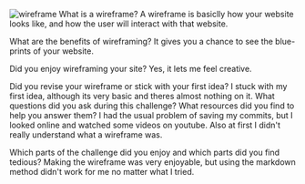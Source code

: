 ![wireframe](imgs/wireframe.pages)
What is a wireframe?
A wireframe is basiclly how your website looks like, and how the user will interact with that website.

What are the benefits of wireframing?
It gives you a chance to see the blue-prints of your website.

Did you enjoy wireframing your site?
Yes, it lets me feel creative.

Did you revise your wireframe or stick with your first idea?
I stuck with my first idea, although its very basic and theres almost nothing on it.
What questions did you ask during this challenge? What resources did you find to help you answer them?
I had the usual problem of saving my commits, but I looked online and watched some videos on youtube. Also at first I didn't really understand what a wireframe was.

Which parts of the challenge did you enjoy and which parts did you find tedious?
Making the wireframe was very enjoyable, but using the markdown method didn't work for me no matter what I tried.